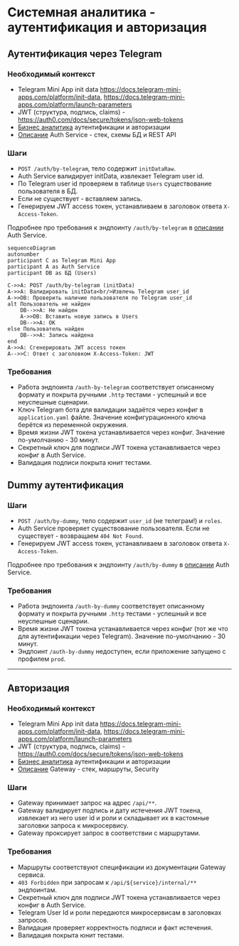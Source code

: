 # Системная аналитика - аутентификация и авторизация

## Аутентификация через Telegram

### Необходимый контекст

- Telegram Mini App init data https://docs.telegram-mini-apps.com/platform/init-data, https://docs.telegram-mini-apps.com/platform/launch-parameters
- JWT (структура, подпись, claims) - https://auth0.com/docs/secure/tokens/json-web-tokens
- [Бизнес аналитика](../../business-analytics/functionality/authentication-and-authorization.md) аутентификации и авторизации
- [Описание](../services/auth-service/index.md) Auth Service - стек, схемы БД и REST API

### Шаги

- `POST /auth/by-telegram`, тело содержит `initDataRaw`.
- Auth Service валидирует initData, извлекает Telegram user id.
- По Telegram user id проверяем в таблице `Users` существование пользователя в БД.
- Если не существует - вставляем запись.
- Генерируем JWT access токен, устанавливаем в заголовок ответа `X-Access-Token`.

Подробнее про требования к эндпоинту `/auth/by-telegram` в [описании](../services/auth-service/index.md) Auth Service.

```mermaid
sequenceDiagram
autonumber
participant C as Telegram Mini App
participant A as Auth Service
participant DB as БД (Users)

C->>A: POST /auth/by-telegram (initData)
A->>A: Валидировать initData<br/>Извлечь Telegram user_id
A->>DB: Проверить наличие пользователя по Telegram user_id
alt Пользователь не найден
    DB-->>A: Не найден
    A->>DB: Вставить новую запись в Users
    DB-->>A: OK
else Пользователь найден
    DB-->>A: Запись найдена
end
A->>A: Сгенерировать JWT access токен
A-->>C: Ответ с заголовком X-Access-Token: JWT
```

### Требования

- Работа эндпоинта `/auth-by-telegram` соответствует описанному формату и покрыта ручными `.http` тестами - успешный и все неуспешные сценарии.
- Ключ Telegram бота для валидации задаётся через конфиг в `application.yaml` файле. Значение конфигурационного ключа берётся из переменной окружения.
- Время жизни JWT токена устанавливается через конфиг. Значение по-умолчанию - 30 минут.
- Секретный ключ для подписи JWT токена устанавливается через конфиг в Auth Service.
- Валидация подписи покрыта юнит тестами.

## Dummy аутентификация

### Шаги

- `POST /auth/by-dummy`, тело содержит `user_id` (не телеграм!) и `roles`.
- Auth Service проверяет существование пользователя. Если не существует  - возвращаем `404 Not Found`.
- Генерируем JWT access токен, устанавливаем в заголовок ответа `X-Access-Token`.

Подробнее про требования к эндпоинту `/auth/by-dummy` в [описании](../services/auth-service/index.md) Auth Service.

### Требования

- Работа эндпоинта `/auth-by-dummy` соответствует описанному формату и покрыта ручными `.http` тестами - успешный и все неуспешные сценарии.
- Время жизни JWT токена устанавливается через конфиг (тот же что для аутентификации через Telegram). Значение по-умолчанию - 30 минут.
- Эндпоинт `/auth-by-dummy` недоступен, если приложение запущено с профилем `prod`.

---

## Авторизация

### Необходимый контекст

- Telegram Mini App init data https://docs.telegram-mini-apps.com/platform/init-data, https://docs.telegram-mini-apps.com/platform/launch-parameters
- JWT (структура, подпись, claims) - https://auth0.com/docs/secure/tokens/json-web-tokens
- [Бизнес аналитика](../../business-analytics/functionality/authentication-and-authorization.md) аутентификации и авторизации
- [Описание](..services/gateway/index.md) Gateway - стек, маршруты, Security

### Шаги

- Gateway принимает запрос на адрес `/api/**`.
- Gateway валидирует подпись и дату истечения JWT токена, извлекает из него user id и роли и складывает их в кастомные заголовки запроса к микросервису.
- Gateway проксирует запрос в соответствии с маршрутами.

### Требования

- Маршруты соответствуют спецификации из документации Gateway сервиса.
- `403 Forbidden` при запросам к `/api/${service}/internal/**` эндпоинтам.
- Секретный ключ для подписи JWT токена устанавливается через конфиг в Auth Service.
- Telegram User Id и роли передаются микросервисам в заголовках запросов.
- Валидация проверяет корректность подписи и факт истечения.
- Валидация покрыта юнит тестами.
